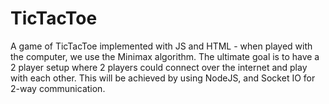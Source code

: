 # TicTacToe
A game of TicTacToe implemented with JS and HTML - when played with the computer, we use the Minimax algorithm. The ultimate goal is to have a 2 player setup where 2 players could connect over the internet and play with each other. This will be achieved by using NodeJS, and Socket IO for 2-way communication.


